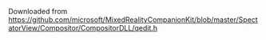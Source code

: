 Downloaded from https://github.com/microsoft/MixedRealityCompanionKit/blob/master/SpectatorView/Compositor/CompositorDLL/qedit.h

